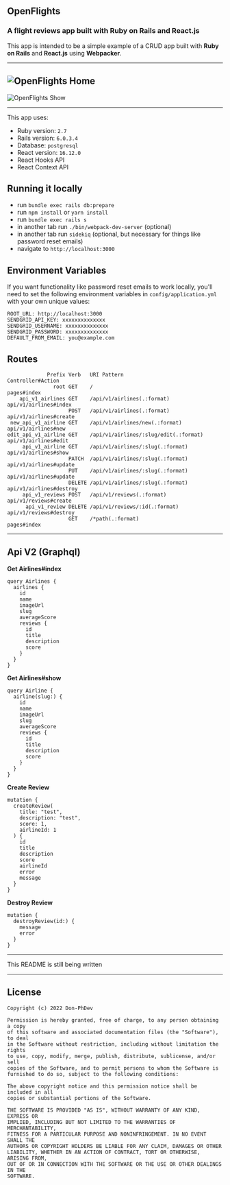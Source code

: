 ## OpenFlights 
### A flight reviews app built with Ruby on Rails and React.js

This app is intended to be a simple example of a CRUD app built with **Ruby on Rails** and **React.js** using **Webpacker**.

---
![OpenFlights Home](https://github.com/zayneio/open-flights/blob/master/app/assets/images/index-demo.png?raw=true)
---
![OpenFlights Show](https://github.com/zayneio/open-flights/blob/master/app/assets/images/show-demo.png?raw=true)


---

This app uses:

* Ruby version: `2.7`
* Rails version: `6.0.3.4`
* Database: `postgresql`
* React version: `16.12.0`
* React Hooks API
* React Context API

## Running it locally
- run `bundle exec rails db:prepare`
- run `npm install` or `yarn install`
- run `bundle exec rails s`
- in another tab run `./bin/webpack-dev-server` (optional) 
- in another tab run `sidekiq` (optional, but necessary for things like password reset emails)
- navigate to `http://localhost:3000`

## Environment Variables
If you want functionality like password reset emails to work locally, you'll need to set the following environment variables in `config/application.yml` with your own unique values:
```
ROOT_URL: http://localhost:3000
SENDGRID_API_KEY: xxxxxxxxxxxxxx
SENDGRID_USERNAME: xxxxxxxxxxxxxx
SENDGRID_PASSWORD: xxxxxxxxxxxxxx
DEFAULT_FROM_EMAIL: you@example.com
```

## Routes
```shell
             Prefix Verb   URI Pattern                           Controller#Action
               root GET    /                                     pages#index
    api_v1_airlines GET    /api/v1/airlines(.:format)            api/v1/airlines#index
                    POST   /api/v1/airlines(.:format)            api/v1/airlines#create
 new_api_v1_airline GET    /api/v1/airlines/new(.:format)        api/v1/airlines#new
edit_api_v1_airline GET    /api/v1/airlines/:slug/edit(.:format) api/v1/airlines#edit
     api_v1_airline GET    /api/v1/airlines/:slug(.:format)      api/v1/airlines#show
                    PATCH  /api/v1/airlines/:slug(.:format)      api/v1/airlines#update
                    PUT    /api/v1/airlines/:slug(.:format)      api/v1/airlines#update
                    DELETE /api/v1/airlines/:slug(.:format)      api/v1/airlines#destroy
     api_v1_reviews POST   /api/v1/reviews(.:format)             api/v1/reviews#create
      api_v1_review DELETE /api/v1/reviews/:id(.:format)         api/v1/reviews#destroy
                    GET    /*path(.:format)                      pages#index
```

---

## Api V2 (Graphql)

**Get Airlines#index**
```
query Airlines {
  airlines {
    id
    name
    imageUrl
    slug
    averageScore
    reviews {
      id
      title
      description
      score
    }
  }
}
```

**Get Airlines#show**
```
query Airline {
  airline(slug:) {
    id
    name
    imageUrl
    slug
    averageScore
    reviews {
      id
      title
      description
      score
    }
  }
}
```

**Create Review**
```
mutation {
  createReview(
    title: "test",
    description: "test",
    score: 1,
    airlineId: 1
  ) {
    id
    title
    description
    score
    airlineId
    error
    message
  }
}
```

**Destroy Review**
```
mutation {
  destroyReview(id:) {
    message
    error
  }
}
```
---

This README is still being written

---

## License
```
Copyright (c) 2022 Don-PhDev

Permission is hereby granted, free of charge, to any person obtaining a copy
of this software and associated documentation files (the "Software"), to deal
in the Software without restriction, including without limitation the rights
to use, copy, modify, merge, publish, distribute, sublicense, and/or sell
copies of the Software, and to permit persons to whom the Software is
furnished to do so, subject to the following conditions:

The above copyright notice and this permission notice shall be included in all
copies or substantial portions of the Software.

THE SOFTWARE IS PROVIDED "AS IS", WITHOUT WARRANTY OF ANY KIND, EXPRESS OR
IMPLIED, INCLUDING BUT NOT LIMITED TO THE WARRANTIES OF MERCHANTABILITY,
FITNESS FOR A PARTICULAR PURPOSE AND NONINFRINGEMENT. IN NO EVENT SHALL THE
AUTHORS OR COPYRIGHT HOLDERS BE LIABLE FOR ANY CLAIM, DAMAGES OR OTHER
LIABILITY, WHETHER IN AN ACTION OF CONTRACT, TORT OR OTHERWISE, ARISING FROM,
OUT OF OR IN CONNECTION WITH THE SOFTWARE OR THE USE OR OTHER DEALINGS IN THE
SOFTWARE.
```
